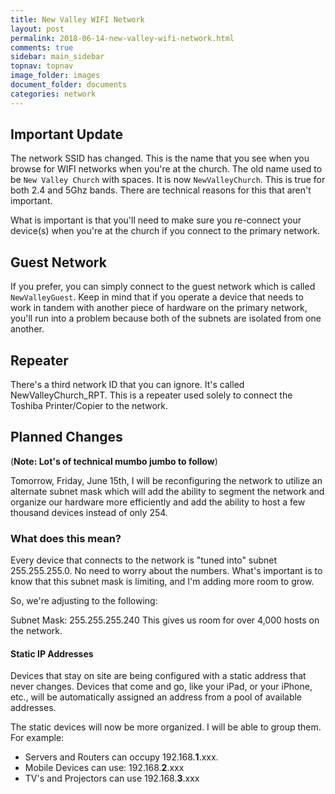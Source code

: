 ```yaml
---
title: New Valley WIFI Network
layout: post
permalink: 2018-06-14-new-valley-wifi-network.html
comments: true
sidebar: main_sidebar
topnav: topnav
image_folder: images
document_folder: documents
categories: network
---
```


## Important Update
The network SSID has changed.  This is the name that you see when you browse for WIFI networks when you're at the church.  The old name used to be `New Valley Church` with spaces.  It is now `NewValleyChurch`.  This is true for both 2.4 and 5Ghz bands.  There are technical reasons for this that aren't important.

What is important is that you'll need to make sure you re-connect your device(s) when you're at the church if you connect to the primary network.

## Guest Network
If you prefer, you can simply connect to the guest network which is called `NewValleyGuest`.  Keep in mind that if you operate a device that needs to work in tandem with another piece of hardware on the primary network, you'll run into a problem because both of the subnets are isolated from one another.

## Repeater
There's a third network ID that you can ignore.  It's called NewValleyChurch_RPT.  This is a repeater used solely to connect the Toshiba Printer/Copier to the network.

## Planned Changes
(**Note: Lot's of technical mumbo jumbo to follow**)

Tomorrow, Friday, June 15th, I will be reconfiguring the network to utilize an alternate subnet mask which will add the ability to segment the network and organize our hardware more efficiently and add the ability to host a few thousand devices instead of only 254.

### What does this mean?
Every device that connects to the network is "tuned into" subnet 255.255.255.0.  No need to worry about the numbers.  What's important is to know that this subnet mask is limiting, and I'm adding more room to grow.

So, we're adjusting to the following:

Subnet Mask: 255.255.255.240
This gives us room for over 4,000 hosts on the network.

#### Static IP Addresses
Devices that stay on site are being configured with a static address that never changes.  Devices that come and go, like your iPad, or your iPhone, etc., will be automatically assigned an address from a pool of available addresses.

The static devices will now be more organized.  I will be able to group them.  For example:

- Servers and Routers can occupy 192.168.**1**.xxx.
- Mobile Devices can use: 192.168.**2**.xxx
- TV's and Projectors can use 192.168.**3**.xxx